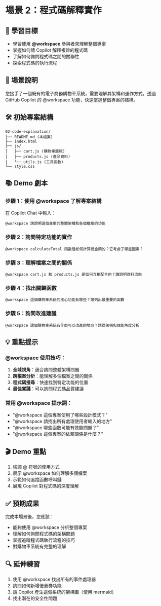 # 場景 2：程式碼解釋實作

## 🎯 學習目標
- 學習使用 **@workspace** 參與者來理解整個專案
- 掌握如何請 Copilot 解釋複雜的程式碼
- 了解如何詢問程式碼之間的關聯性
- 探索程式碼的執行流程

## 📝 場景說明
您接手了一個既有的電子商務購物車系統，需要理解其架構和運作方式。透過 GitHub Copilot 的 @workspace 功能，快速掌握整個專案的結構。

## 🛠️ 初始專案結構
```
02-code-explanation/
├── README.md (本檔案)
├── index.html
├── js/
│   ├── cart.js (購物車邏輯)
│   ├── products.js (產品資料)
│   └── utils.js (工具函數)
└── style.css
```

## 📚 Demo 劇本

### 步驟 1：使用 @workspace 了解專案結構
在 Copilot Chat 中輸入：
```
@workspace 請說明這個專案的整體架構和各個檔案的功能
```

### 步驟 2：詢問特定功能的實作
```
@workspace calculateTotal 函數是如何計算總金額的？它考慮了哪些因素？
```

### 步驟 3：理解檔案之間的關係
```
@workspace cart.js 和 products.js 是如何互相配合的？請說明資料流向
```

### 步驟 4：找出關鍵函數
```
@workspace 這個購物車系統的核心功能有哪些？請列出最重要的函數
```

### 步驟 5：詢問改進建議
```
@workspace 這個購物車系統有什麼可以改進的地方？請從架構和效能角度分析
```

## 💡 重點提示

### @workspace 使用技巧：
1. **全域視角**：適合詢問整體架構問題
2. **跨檔案分析**：能理解多個檔案之間的關係
3. **程式碼搜尋**：快速找到特定功能的位置
4. **最佳實踐**：可以詢問程式碼品質建議

### 常用 @workspace 提示詞：
- "@workspace 這個專案使用了哪些設計模式？"
- "@workspace 請找出所有處理使用者輸入的地方"
- "@workspace 哪些函數可能有效能問題？"
- "@workspace 這個專案的依賴關係是什麼？"

## 🎬 Demo 重點
1. 強調 @ 符號的使用方式
2. 展示 @workspace 如何理解多個檔案
3. 示範如何追蹤函數呼叫鏈
4. 展現 Copilot 對程式碼的深度理解

## ✅ 預期成果
完成本場景後，您應該：
- 能夠使用 @workspace 分析整個專案
- 理解如何詢問程式碼的架構問題
- 掌握追蹤程式碼執行流程的技巧
- 對購物車系統有完整的理解

## 🔍 延伸練習
1. 使用 @workspace 找出所有的事件處理器
2. 詢問如何新增優惠券功能
3. 請 Copilot 產生這個系統的架構圖（使用 mermaid）
4. 找出潛在的安全性問題
